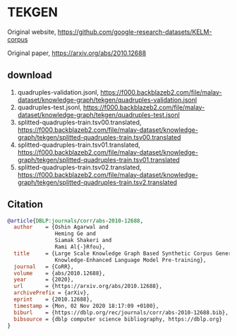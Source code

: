 # TEKGEN

Original website, https://github.com/google-research-datasets/KELM-corpus

Original paper, https://arxiv.org/abs/2010.12688

## download

1. quadruples-validation.jsonl, https://f000.backblazeb2.com/file/malay-dataset/knowledge-graph/tekgen/quadruples-validation.jsonl
2. quadruples-test.jsonl, https://f000.backblazeb2.com/file/malay-dataset/knowledge-graph/tekgen/quadruples-test.jsonl
3. splitted-quadruples-train.tsv00.translated, https://f000.backblazeb2.com/file/malay-dataset/knowledge-graph/tekgen/splitted-quadruples-train.tsv00.translated
4. splitted-quadruples-train.tsv01.translated, https://f000.backblazeb2.com/file/malay-dataset/knowledge-graph/tekgen/splitted-quadruples-train.tsv01.translated
5. splitted-quadruples-train.tsv02.translated, https://f000.backblazeb2.com/file/malay-dataset/knowledge-graph/tekgen/splitted-quadruples-train.tsv2.translated

## Citation

```bibtex
@article{DBLP:journals/corr/abs-2010-12688,
  author    = {Oshin Agarwal and
               Heming Ge and
               Siamak Shakeri and
               Rami Al{-}Rfou},
  title     = {Large Scale Knowledge Graph Based Synthetic Corpus Generation for
               Knowledge-Enhanced Language Model Pre-training},
  journal   = {CoRR},
  volume    = {abs/2010.12688},
  year      = {2020},
  url       = {https://arxiv.org/abs/2010.12688},
  archivePrefix = {arXiv},
  eprint    = {2010.12688},
  timestamp = {Mon, 02 Nov 2020 18:17:09 +0100},
  biburl    = {https://dblp.org/rec/journals/corr/abs-2010-12688.bib},
  bibsource = {dblp computer science bibliography, https://dblp.org}
}
```